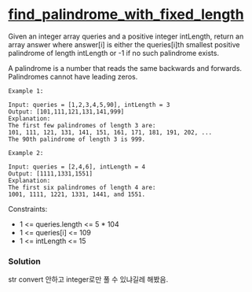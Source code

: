 # [find_palindrome_with_fixed_length](https://leetcode.com/problems/find-palindrome-with-fixed-length/)

Given an integer array queries and a positive integer intLength, return an array answer where answer[i] is either the queries[i]th smallest positive palindrome of length intLength or -1 if no such palindrome exists.

A palindrome is a number that reads the same backwards and forwards. Palindromes cannot have leading zeros.

 
```
Example 1:

Input: queries = [1,2,3,4,5,90], intLength = 3
Output: [101,111,121,131,141,999]
Explanation:
The first few palindromes of length 3 are:
101, 111, 121, 131, 141, 151, 161, 171, 181, 191, 202, ...
The 90th palindrome of length 3 is 999.
```

```
Example 2:

Input: queries = [2,4,6], intLength = 4
Output: [1111,1331,1551]
Explanation:
The first six palindromes of length 4 are:
1001, 1111, 1221, 1331, 1441, and 1551.
```
 

Constraints:
- 1 <= queries.length <= 5 * 104
- 1 <= queries[i] <= 109
- 1 <= intLength <= 15

### Solution

str convert 안하고 integer로만 풀 수 있냐길레 해봤음.